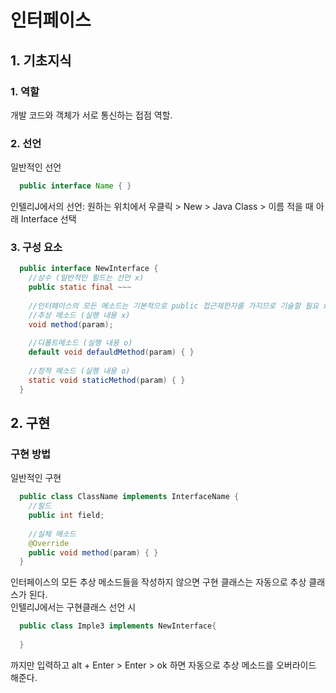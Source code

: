 # 인터페이스
## 1. 기초지식
### 1. 역할
개발 코드와 객체가 서로 통신하는 접점 역할.
### 2. 선언
일반적인 선언
```java
  public interface Name { }
```
인텔리J에서의 선언: 원하는 위치에서 우클릭 > New > Java Class > 이름 적을 때 아래 Interface 선택
### 3. 구성 요소
```java
  public interface NewInterface {
    //상수 (일반적인 필드는 선언 x)
    public static final ~~~
    
    //인터페이스의 모든 메소드는 기본적으로 public 접근제한자를 가지므로 기술할 필요 x
    //추상 메소드 (실행 내용 x)
    void method(param);
    
    //디폴트메소드 (실행 내용 o)
    default void defauldMethod(param) { }
    
    //정적 메소드 (실행 내용 o)
    static void staticMethod(param) { }
  }
```

## 2. 구현
### 구현 방법
일반적인 구현
```java
  public class ClassName implements InterfaceName { 
    //필드
    public int field;
    
    //실체 메소드
    @Override
    public void method(param) { }
  }
```
인터페이스의 모든 추상 메소드들을 작성하지 않으면 구현 클래스는 자동으로 추상 클래스가 된다.
<br>
인텔리J에서는 구현클래스 선언 시
```java
  public class Imple3 implements NewInterface{
    
  }
```
까지만 입력하고 alt + Enter > Enter > ok 하면 자동으로 추상 메소드를 오버라이드 해준다.


